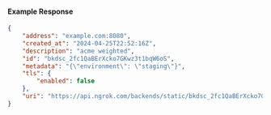 <!-- Code generated for API Clients. DO NOT EDIT. -->

#### Example Response

```json
{
	"address": "example.com:8080",
	"created_at": "2024-04-25T22:52:16Z",
	"description": "acme weighted",
	"id": "bkdsc_2fc1QaBErXcko7GKwz3t1bqW6oS",
	"metadata": "{\"environment\": \"staging\"}",
	"tls": {
		"enabled": false
	},
	"uri": "https://api.ngrok.com/backends/static/bkdsc_2fc1QaBErXcko7GKwz3t1bqW6oS"
}
```
